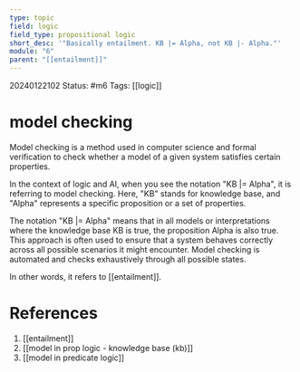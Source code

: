 ```yaml
---
type: topic
field: logic
field_type: propositional logic
short_desc: '"Basically entailment. KB |= Alpha, not KB |- Alpha."'
module: "6"
parent: "[[entailment]]"
---
```

20240122102
Status: #m6
Tags: [[logic]]

# model checking

Model checking is a method used in computer science and formal verification to check whether a model of a given system satisfies certain properties. 

In the context of logic and AI, when you see the notation "KB |= Alpha", it is referring to model checking. Here, "KB" stands for knowledge base, and "Alpha" represents a specific proposition or a set of properties. 

The notation "KB |= Alpha" means that in all models or interpretations where the knowledge base KB is true, the proposition Alpha is also true. This approach is often used to ensure that a system behaves correctly across all possible scenarios it might encounter. Model checking is automated and checks exhaustively through all possible states.

In other words, it refers to [[entailment]].

# References

1. [[entailment]]
2. [[model in prop logic - knowledge base (kb)]]
3. [[model in predicate logic]]
